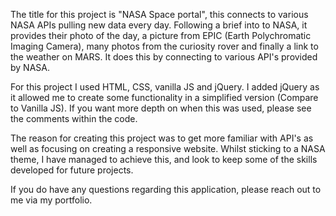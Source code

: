 The title for this project is "NASA Space portal", this connects to various NASA APIs pulling new data every day. Following a brief into to NASA, it provides their photo of the day, a picture from EPIC (Earth Polychromatic Imaging Camera), many photos from the curiosity rover and finally a link to the weather on MARS. It does this by connecting to various API's provided by NASA.

For this project I used HTML, CSS, vanilla JS and jQuery. I added jQuery as it allowed me to create some functionality in a simplified version (Compare to Vanilla JS). If you want more depth on when this was used, please see the comments within the code.

The reason for creating this project was to get more familiar with API's as well as focusing on creating a responsive website. Whilst sticking to a NASA theme, I have managed to achieve this, and look to keep some of the skills developed for future projects.

If you do have any questions regarding this application, please reach out to me via my portfolio.
